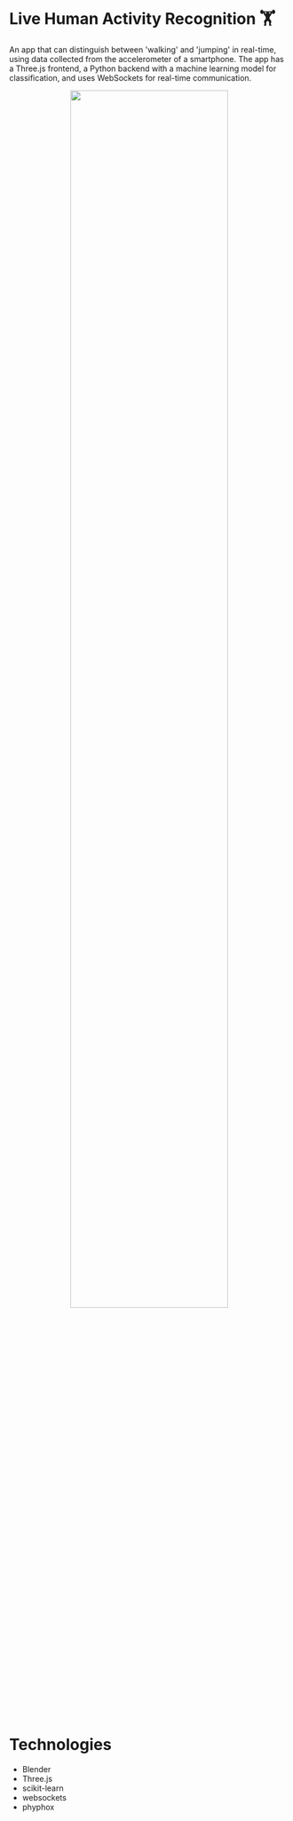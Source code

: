 # Live Human Activity Recognition 🏋️

An app that can distinguish between 'walking' and 'jumping' in real-time, using data collected from the accelerometer of a smartphone. The app has a Three.js frontend, a Python backend with a machine learning model for classification, and uses WebSockets for real-time communication. 

<p align="middle">
  <img src="https://github.com/salvinax/HAR-app/assets/113158430/c619995e-0d29-4570-bed0-710724dd753d" width=75% height=75% />
</p>

# Technologies
<ul>
   <li>
   Blender
  </li>
   <li>
   Three.js
  </li>
  <li>
   scikit-learn
  </li>
   <li>
    websockets
   </li>
   <li>
    phyphox
  </li>
</ul>
